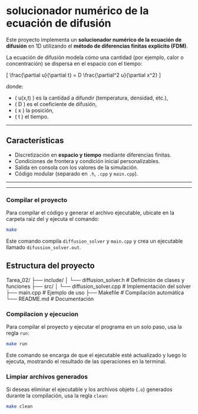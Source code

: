 # **solucionador numérico de la ecuación de difusión**

Este proyecto implementa un **solucionador numérico de la ecuación de difusión** en 1D utilizando el **método de diferencias finitas explícito (FDM)**.  

La ecuación de difusión modela cómo una cantidad (por ejemplo, calor o concentración) se dispersa en el espacio con el tiempo:

\[
\frac{\partial u}{\partial t} = D \frac{\partial^2 u}{\partial x^2}
\]

donde:
- \( u(x,t) \) es la cantidad a difundir (temperatura, densidad, etc.),
- \( D \) es el coeficiente de difusión,
- \( x \) la posición,
- \( t \) el tiempo.

---

##  Características
- Discretización en **espacio y tiempo** mediante diferencias finitas.
- Condiciones de frontera y condición inicial personalizables.
- Salida en consola con los valores de la simulación.
- Código modular (separado en `.h`, `.cpp` y `main.cpp`).

---

---

### Compilar el proyecto

Para compilar el código y generar el archivo ejecutable, ubicate en la carpeta raiz del  y ejecuta el comando:

```bash
make
```

Este comando compila `diffusion_solver` y `main.cpp` y crea un ejecutable llamado `difussion_solver.out`.
##  Estructura del proyecto

Tarea_02/
├── include/
│ └── diffusion_solver.h # Definición de clases y funciones
├── src/
│ └── diffusion_solver.cpp # Implementación del solver
├── main.cpp # Ejemplo de uso
├── Makefile # Compilación automática
└── README.md # Documentación

### Compilacion y ejecucion

Para compilar el proyecto y ejecutar el programa en un solo paso, usa la regla `run`:

```bash
make run
```

Este comando se encarga de que el ejecutable esté actualizado y luego lo ejecuta, mostrando el resultado de las operaciones en la terminal.

### Limpiar archivos generados

Si deseas eliminar el ejecutable y los archivos objeto (`.o`) generados durante la compilación, usa la regla `clean`:

```bash
make clean
```



